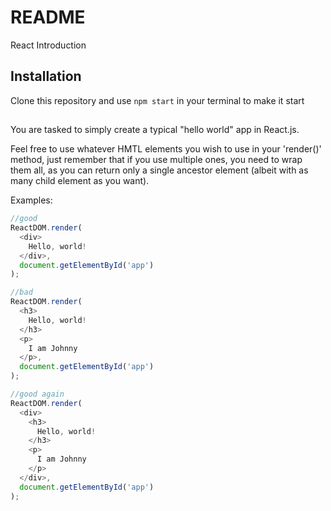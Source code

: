 # README #

React Introduction

## Installation

Clone this repository and use `npm start` in your terminal to make it start

##

You are tasked to simply create a typical "hello world" app in React.js.

Feel free to use whatever HMTL elements you wish to use in your 'render()' method, just remember that if you use multiple ones, you need to wrap them all, as you can return only a single ancestor element (albeit with as many child element as you want).

Examples:

```javascript
//good
ReactDOM.render(
  <div>
    Hello, world!
  </div>,
  document.getElementById('app')
);
```

```javascript
//bad
ReactDOM.render(
  <h3>
    Hello, world!
  </h3>
  <p>
    I am Johnny
  </p>,
  document.getElementById('app')
);
```

```javascript
//good again
ReactDOM.render(
  <div>
	<h3>
      Hello, world!
	</h3>
	<p>
	  I am Johnny
	</p>
  </div>,
  document.getElementById('app')
);
```